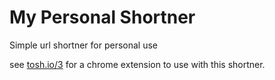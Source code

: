 My Personal Shortner
================

Simple url shortner for personal use

see [tosh.io/3](http://tosh.io/3) for a chrome extension to use with this shortner.
